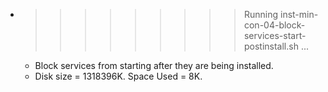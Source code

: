 * >>>>>>>>> Running inst-min-con-04-block-services-start-postinstall.sh ...
  * Block services from starting after they are being installed.
  * Disk size = 1318396K. Space Used = 8K.
